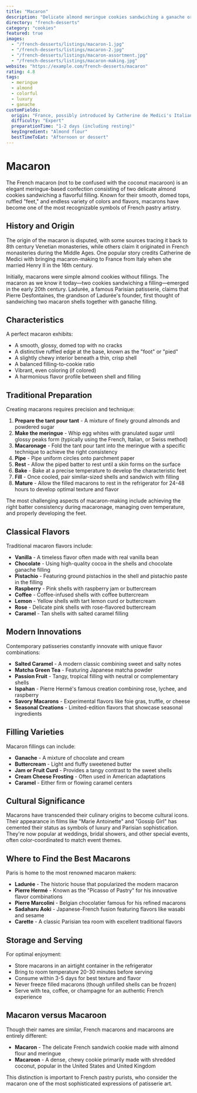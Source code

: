 ```yaml
---
title: "Macaron"
description: "Delicate almond meringue cookies sandwiching a ganache or buttercream filling, known for their smooth tops, ruffled 'feet', and vibrant colors."
directory: "french-desserts"
category: "cookies"
featured: true
images: 
  - "/french-desserts/listings/macaron-1.jpg"
  - "/french-desserts/listings/macaron-2.jpg"
  - "/french-desserts/listings/macaron-assortment.jpg"
  - "/french-desserts/listings/macaron-making.jpg"
website: "https://example.com/french-desserts/macaron"
rating: 4.8
tags:
  - meringue
  - almond
  - colorful
  - luxury
  - ganache
customFields:
  origin: "France, possibly introduced by Catherine de Medici's Italian chefs"
  difficulty: "Expert"
  preparationTime: "1-2 days (including resting)"
  keyIngredient: "Almond flour"
  bestTimeToEat: "Afternoon or dessert"
---
```


# Macaron

The French macaron (not to be confused with the coconut macaroon) is an elegant meringue-based confection consisting of two delicate almond cookies sandwiching a flavorful filling. Known for their smooth, domed tops, ruffled "feet," and endless variety of colors and flavors, macarons have become one of the most recognizable symbols of French pastry artistry.

## History and Origin

The origin of the macaron is disputed, with some sources tracing it back to 8th century Venetian monasteries, while others claim it originated in French monasteries during the Middle Ages. One popular story credits Catherine de Medici with bringing macaron-making to France from Italy when she married Henry II in the 16th century.

Initially, macarons were simple almond cookies without fillings. The macaron as we know it today—two cookies sandwiching a filling—emerged in the early 20th century. Ladurée, a famous Parisian patisserie, claims that Pierre Desfontaines, the grandson of Ladurée's founder, first thought of sandwiching two macaron shells together with ganache filling.

## Characteristics

A perfect macaron exhibits:

- A smooth, glossy, domed top with no cracks
- A distinctive ruffled edge at the base, known as the "foot" or "pied"
- A slightly chewy interior beneath a thin, crisp shell
- A balanced filling-to-cookie ratio
- Vibrant, even coloring (if colored)
- A harmonious flavor profile between shell and filling

## Traditional Preparation

Creating macarons requires precision and technique:

1. **Prepare the tant pour tant** - A mixture of finely ground almonds and powdered sugar
2. **Make the meringue** - Whip egg whites with granulated sugar until glossy peaks form (typically using the French, Italian, or Swiss method)
3. **Macaronage** - Fold the tant pour tant into the meringue with a specific technique to achieve the right consistency
4. **Pipe** - Pipe uniform circles onto parchment paper
5. **Rest** - Allow the piped batter to rest until a skin forms on the surface
6. **Bake** - Bake at a precise temperature to develop the characteristic feet
7. **Fill** - Once cooled, pair similar-sized shells and sandwich with filling
8. **Mature** - Allow the filled macarons to rest in the refrigerator for 24-48 hours to develop optimal texture and flavor

The most challenging aspects of macaron-making include achieving the right batter consistency during macaronage, managing oven temperature, and properly developing the feet.

## Classical Flavors

Traditional macaron flavors include:

- **Vanilla** - A timeless flavor often made with real vanilla bean
- **Chocolate** - Using high-quality cocoa in the shells and chocolate ganache filling
- **Pistachio** - Featuring ground pistachios in the shell and pistachio paste in the filling
- **Raspberry** - Pink shells with raspberry jam or buttercream
- **Coffee** - Coffee-infused shells with coffee buttercream
- **Lemon** - Yellow shells with tart lemon curd or buttercream
- **Rose** - Delicate pink shells with rose-flavored buttercream
- **Caramel** - Tan shells with salted caramel filling

## Modern Innovations

Contemporary patisseries constantly innovate with unique flavor combinations:

- **Salted Caramel** - A modern classic combining sweet and salty notes
- **Matcha Green Tea** - Featuring Japanese matcha powder
- **Passion Fruit** - Tangy, tropical filling with neutral or complementary shells
- **Ispahan** - Pierre Hermé's famous creation combining rose, lychee, and raspberry
- **Savory Macarons** - Experimental flavors like foie gras, truffle, or cheese
- **Seasonal Creations** - Limited-edition flavors that showcase seasonal ingredients

## Filling Varieties

Macaron fillings can include:

- **Ganache** - A mixture of chocolate and cream
- **Buttercream** - Light and fluffy sweetened butter
- **Jam or Fruit Curd** - Provides a tangy contrast to the sweet shells
- **Cream Cheese Frosting** - Often used in American adaptations
- **Caramel** - Either firm or flowing caramel centers

## Cultural Significance

Macarons have transcended their culinary origins to become cultural icons. Their appearance in films like "Marie Antoinette" and "Gossip Girl" has cemented their status as symbols of luxury and Parisian sophistication. They're now popular at weddings, bridal showers, and other special events, often color-coordinated to match event themes.

## Where to Find the Best Macarons

Paris is home to the most renowned macaron makers:

- **Ladurée** - The historic house that popularized the modern macaron
- **Pierre Hermé** - Known as the "Picasso of Pastry" for his innovative flavor combinations
- **Pierre Marcolini** - Belgian chocolatier famous for his refined macarons
- **Sadaharu Aoki** - Japanese-French fusion featuring flavors like wasabi and sesame
- **Carette** - A classic Parisian tea room with excellent traditional flavors

## Storage and Serving

For optimal enjoyment:

- Store macarons in an airtight container in the refrigerator
- Bring to room temperature 20-30 minutes before serving
- Consume within 3-5 days for best texture and flavor
- Never freeze filled macarons (though unfilled shells can be frozen)
- Serve with tea, coffee, or champagne for an authentic French experience

## Macaron versus Macaroon

Though their names are similar, French macarons and macaroons are entirely different:

- **Macaron** - The delicate French sandwich cookie made with almond flour and meringue
- **Macaroon** - A dense, chewy cookie primarily made with shredded coconut, popular in the United States and United Kingdom

This distinction is important to French pastry purists, who consider the macaron one of the most sophisticated expressions of patisserie art.